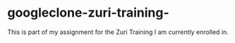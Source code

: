# googleclone-zuri-training-
This is part of my assignment for the Zuri Training I am currently enrolled in.
